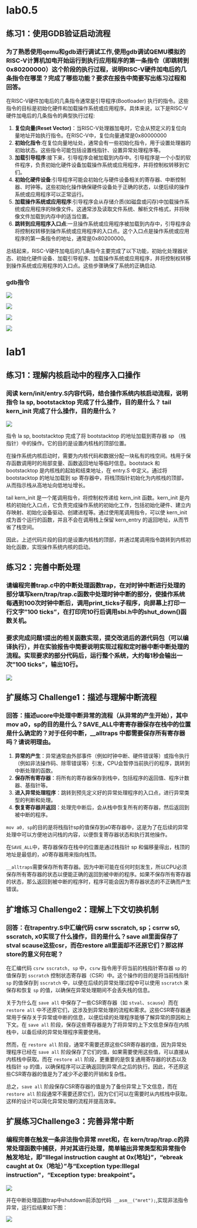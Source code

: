 # lab0.5

## 练习1：使用GDB验证启动流程

### 为了熟悉使用qemu和gdb进行调试工作,使用gdb调试QEMU模拟的RISC-V计算机加电开始运行到执行应用程序的第一条指令（即跳转到0x80200000）这个阶段的执行过程，说明RISC-V硬件加电后的几条指令在哪里？完成了哪些功能？要求在报告中简要写出练习过程和回答。

在RISC-V硬件加电后的几条指令通常是引导程序(Bootloader) 执行的指令。这些指令的目标是初始化硬件和加载操作系统或应用程序。具体来说，以下是RISC-V硬件加电后的几条指令的典型执行过程:

1. **复位向量(Reset Vector)**：当RISC-V处理器加电时，它会从预定义的复位向量地址开始执行指令。在RISC-V中，复位向量通常是0x80000000
2. **初始化指令**:在复位向量地址处，通常会有一些初始化指令，用于设置处理器的初始状态。这些指令可能包括设置栈指针、设置异常处理程序等。
3. **加载引导程序**:接下来，引导程序会被加载到内存中。引导程序是一个小型的软件程序，负责初始化硬件设备加载操作系统或应用程序，并将控制权转移到它们。
4. **初始化硬件设备**:引导程序可能会初始化与硬件设备相关的寄存器、中断控制器、时钟等。这些初始化操作确保硬件设备处于正确的状态，以便后续的操作系统或应用程序可以正常运行。
5. **加载操作系统或应用程序**:引导程序会从存储介质(如磁盘或闪存)中加载操作系统或应用程序的映像文件。这通常涉及读取文件系统、解析文件格式，并将映像文件加载到内存中的适当位置。
6. **跳转到应用程序入口点**:一旦操作系统或应用程序被加载到内存中，引导程序会将控制权转移到操作系统或应用程序的入口点。这个入口点是操作系统或应用程序的第一条指令的地址，通常是0x80200000。

总结起来，RISC-V硬件加电后的几条指今主要完成了以下功能，初始化处理器状态、初始化硬件设备、加载引导程序、加载操作系统或应用程序，并将控制权转移到操作系统或应用程序的入口点。这些步骤确保了系统的正确启动.

### gdb指令

![](https://pic.imgdb.cn/item/6520fa5dc458853aef28f416.png)

![](https://pic.imgdb.cn/item/6520f9eec458853aef28a622.png)

![](https://pic.imgdb.cn/item/6520f94ec458853aef28600b.png)

![](https://pic.imgdb.cn/item/6520f9eec458853aef28a639.png)

# lab1

## 练习1：理解内核启动中的程序入口操作

### 阅读 kern/init/entry.S内容代码，结合操作系统内核启动流程，说明指令 la sp, bootstacktop 完成了什么操作，目的是什么？ tail kern_init 完成了什么操作，目的是什么？

![](https://pic.imgdb.cn/item/6520fb2fc458853aef29979d.png)

指令 la sp, bootstacktop 完成了将 bootstacktop 的地址加载到寄存器 sp （栈指针）中的操作。它的目的是设置内核栈的顶部位置。

在操作系统内核启动时，需要为内核代码和数据分配一块私有的栈空间。栈用于保存函数调用时的局部变量、函数返回地址等临时信息。bootstack 和 bootstacktop 是内核栈的起始和结束地址，在 entry.S 中定义。通过将 bootstacktop 的地址加载到 sp 寄存器中，将栈顶指针初始化为内核栈的顶部，从而指示栈从高地址向低地址增长。

tail kern_init 是一个尾调用指令，将控制权传递给 kern_init 函数。kern_init 是内核的初始化入口点，它负责完成操作系统的初始化工作，包括初始化硬件、建立内存映射、初始化设备驱动、创建进程等。通过使用尾调用指令，可以使 kern_init 成为首个运行的函数，并且不会在调用栈上保留 kern_entry 的返回地址，从而节省了栈空间。

因此，上述代码片段的目的是设置内核栈的顶部，并通过尾调用指令跳转到内核初始化函数，实现操作系统内核的启动。

## 练习2：完善中断处理 

### 请编程完善trap.c中的中断处理函数trap，在对时钟中断进行处理的部分填写kern/trap/trap.c函数中处理时钟中断的部分，使操作系统每遇到100次时钟中断后，调用print_ticks子程序，向屏幕上打印一行文字”100 ticks”，在打印完10行后调用sbi.h中的shut_down()函数关机。

### 要求完成问题1提出的相关函数实现，提交改进后的源代码包（可以编译执行），并在实验报告中简要说明实现过程和定时器中断中断处理的流程。实现要求的部分代码后，运行整个系统，大约每1秒会输出一次”100 ticks”，输出10行。

![](https://pic.imgdb.cn/item/6520fbaec458853aef29fdfb.png)

## 扩展练习 Challenge1：描述与理解中断流程

### 回答：描述ucore中处理中断异常的流程（从异常的产生开始），其中mov a0，sp的目的是什么？SAVE_ALL中寄寄存器保存在栈中的位置是什么确定的？对于任何中断，__alltraps 中都需要保存所有寄存器吗？请说明理由。

1. **异常的产生**：异常通常由外部事件（例如时钟中断、硬件错误等）或指令执行（例如非法操作码、除零错误等）引发，CPU会暂停当前执行的程序，跳转到中断处理的函数。
2. **保存所有寄存器**：将所有的寄存器保存到栈中，包括程序的返回值、程序计数器、基指针等。
3. **进入异常处理程序**：跳转到预先定义好的异常处理程序的入口点，进行异常类型的判断和处理。
4. **恢复寄存器并返回**：处理完中断后，会从栈中恢复所有的寄存器，然后返回到被中断的程序。

`mov a0, sp`的目的是将栈指针sp的值保存到a0寄存器中，这是为了在后续的异常处理中可以方便地访问栈的内容，以便恢复寄存器状态和执行其他操作。

在`SAVE_ALL`中，寄存器保存在栈中的位置是通过栈指针 sp 和偏移量得出，栈顶的地址是最低的，a0寄存器用来指向栈顶。

`__alltraps`需要保存所有寄存器。因为中断可能在任何时刻发生，所以CPU必须保存所有寄存器的状态以便能正确的返回到被中断的程序。如果不保存所有寄存器的状态，那么返回到被中断的程序时，程序可能会因为寄存器状态的不正确而产生错误。

## 扩增练习 Challenge2：理解上下文切换机制
### 回答：在trapentry.S中汇编代码 csrw sscratch, sp；csrrw s0, sscratch, x0实现了什么操作，目的是什么？save all里面保存了stval scause这些csr，而在restore all里面却不还原它们？那这样store的意义何在呢？
在汇编代码 `csrw sscratch, sp` 中，`csrw` 指令用于将当前的栈指针寄存器 `sp` 的值保存到 `sscratch` 控制状态寄存器（CSR）中。这个操作的目的是将当前栈指针 `sp` 的值保存到 `sscratch` 中，以便在后续的异常处理过程中可以使用 `sscratch` 来保存和恢复 `sp` 的值，以确保在异常处理期间不会丢失栈的信息。

关于为什么在 `save all` 中保存了一些CSR寄存器（如 `stval`、`scause`）而在 `restore all` 中不还原它们，这涉及到异常处理的流程和需求。这些CSR寄存器通常用于保存关于异常或中断的信息，以便后续的处理程序能够了解异常的原因和上下文。在 `save all` 阶段，保存这些寄存器是为了将异常的上下文信息保存在内核栈中，以备后续的异常处理程序需要使用。

然而，在 `restore all` 阶段，通常不需要还原这些CSR寄存器的值，因为异常处理程序已经在 `save all` 阶段保存了它们的值，如果需要使用这些值，可以直接从内核栈中获取。而在 `restore all` 阶段，更重要的是恢复通用寄存器的状态以及栈指针 `sp` 的值，以确保程序可以正确返回到异常点之后的执行。因此，不还原这些CSR寄存器的值是为了减少不必要的开销和复杂性。

总之，`save all` 阶段保存CSR寄存器的值是为了备份异常上下文信息，而在 `restore all` 阶段通常不需要还原它们，因为它们可以在需要时从内核栈中获取。这样的设计可以简化异常处理的流程并提高效率。

## 扩展练习Challenge3：完善异常中断

### 编程完善在触发一条非法指令异常 mret和，在 kern/trap/trap.c的异常处理函数中捕获，并对其进行处理，简单输出异常类型和异常指令触发地址，即“Illegal instruction caught at 0x(地址)”，“ebreak caught at 0x（地址）”与“Exception type:Illegal instruction"，“Exception type: breakpoint”。

![](https://pic.imgdb.cn/item/6520fcdec458853aef2ab5e4.jpg)

并在中断处理函数trap中shutdown前添加代码` __asm__("mret");`,实现非法指令异常，运行后结果如下图：

![](https://pic.imgdb.cn/item/6521018bc458853aef2e283a.jpg)

